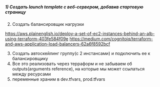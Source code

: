 ##### 1) Создать launch template с веб-сервером, добавив стартовую страницу

2) Создать балансировщик нагрузки

https://aws.plainenglish.io/deploy-a-set-of-ec2-instances-behind-an-alb-using-terraform-403fe584f09e
https://medium.com/cognitoiq/terraform-and-aws-application-load-balancers-62a6f8592bcf

3) Создать автоскейлинг группу(c 2 инстансами) и подключить ее к балансировщику
4) Все это реализовать через терраформ и не забываем об outputs(arguments reference), на которые мы может ссылаться между ресурсами 
5) переменные храним в dev.tfvars, prod.tfvars
